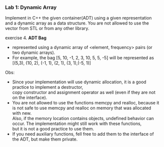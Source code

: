 ### Lab 1: Dynamic Array
Implement  in  C++  the  given container(ADT) using  a given  representation  and  a dynamic  array as a data structure. 
You are not allowed to use the vector from STL or from any other library.

exercise 4. **ADT Bag**
  - represented using a dynamic array of <element,  frequency> pairs (or  two dynamic arrays).
  - For example, the bag [5, 10, -1, 2, 3, 10, 5, 5, -5] will be represented as [(5,3), (10, 2), (-1, 1), (2, 1), (3, 1),(-5, 1)]
 
 Obs:
  - Since your implementation will use dynamic allocation, it is a good practice to implement a destructor,\
   copy  constructor  and  assignment  operator  as  well  (even  if  they  are  not  on  the interface).
  - You are not allowed to use  the functions memcpy and realloc, because it is not safe to use memcpy and realloc on memory that was allocated with new.\
    Also, if the  memory location contains  objects,  undefined  behavior  can  occur. The implementation  might  still  work  with these functions,\
    but it is not a good practice to use them.
  - If you need auxiliary functions, fell free  to add them to the interface of the ADT,  but  make them private.
